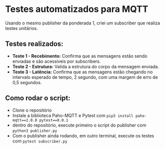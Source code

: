 # Testes automatizados para MQTT

Usando o mesmo publisher da ponderada 1, criei um subscriber que realiza testes unitários.

## Testes realizados:

- **Teste 1 - Recebimento:** Confirma que as mensagens estão sendo enviadas e são acessíveis por subscribers.
- **Teste 2 - Estrutura:** Valida a estrutura do corpo da mensagem enviada.
- **Teste 3 - Latência:** Confirma que as mensagens estão chegando no intervalo esperado de tempo, 2 segundo, com uma margem de erro de 0,5 segundos.

## Como rodar o script:

- Clone o repositório
- Instale a biblioteca Paho-MQTT e Pytest com `pip3 install paho-mqtt==2.0.0 pytest==8.0.1`
- dentro do repositório, execute primeiro o script do publisher com `python3 publisher.py`
- Com o publisher ainda rodando, em outro terminal, execute os testes com `pytest subscriber.py`
